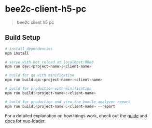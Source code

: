 # bee2c-client-h5-pc

> bee2c client h5 pc

## Build Setup

``` bash
# install dependencies
npm install

# serve with hot reload at localhost:8080
npm run dev:<project-name>:<client-name>

# build for qa with minification
npm run build:qa:<project-name>:<client-name>

# build for production with minification
npm run build:<project-name>:<client-name>

# build for production and view the bundle analyzer report
npm run build:<project-name>:<client-name> --report
```

For a detailed explanation on how things work, check out the [guide](http://vuejs-templates.github.io/webpack/) and [docs for vue-loader](http://vuejs.github.io/vue-loader).
